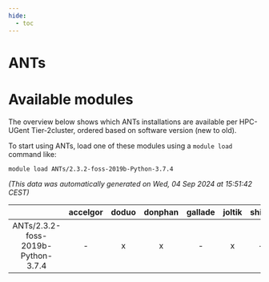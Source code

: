 ```yaml
---
hide:
  - toc
---
```


ANTs
====

# Available modules


The overview below shows which ANTs installations are available per HPC-UGent Tier-2cluster, ordered based on software version (new to old).

To start using ANTs, load one of these modules using a `module load` command like:

```shell
module load ANTs/2.3.2-foss-2019b-Python-3.7.4
```

*(This data was automatically generated on Wed, 04 Sep 2024 at 15:51:42 CEST)*  

| |accelgor|doduo|donphan|gallade|joltik|shinx|skitty|
| :---: | :---: | :---: | :---: | :---: | :---: | :---: | :---: |
|ANTs/2.3.2-foss-2019b-Python-3.7.4|-|x|x|-|x|-|x|
